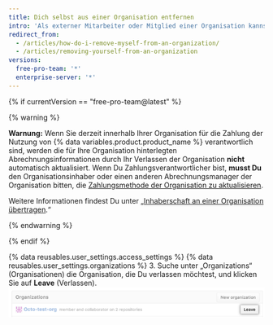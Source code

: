 ```yaml
---
title: Dich selbst aus einer Organisation entfernen
intro: 'Als externer Mitarbeiter oder Mitglied einer Organisation kannst Du die Organisation jederzeit aus eigener Initiative verlassen.'
redirect_from:
  - /articles/how-do-i-remove-myself-from-an-organization/
  - /articles/removing-yourself-from-an-organization
versions:
  free-pro-team: '*'
  enterprise-server: '*'
---
```


{% if currentVersion == "free-pro-team@latest" %}

{% warning %}

**Warnung:** Wenn Sie derzeit innerhalb Ihrer Organisation für die Zahlung der Nutzung von {% data variables.product.product_name %} verantwortlich sind, werden die für Ihre Organisation hinterlegten Abrechnungsinformationen durch Ihr Verlassen der Organisation **nicht** automatisch aktualisiert. Wenn Du Zahlungsverantwortlicher bist, **musst Du** den Organisationsinhaber oder einen anderen Abrechnungsmanager der Organisation bitten, die [Zahlungsmethode der Organisation zu aktualisieren](/articles/adding-or-editing-a-payment-method).

Weitere Informationen findest Du unter „[Inhaberschaft an einer Organisation übertragen](/articles/transferring-organization-ownership).“

{% endwarning %}

{% endif %}

{% data reusables.user_settings.access_settings %}
{% data reusables.user_settings.organizations %}
3. Suche unter „Organizations“ (Organisationen) die Organisation, die Du verlassen möchtest, und klicken Sie auf **Leave** (Verlassen). ![Schaltfläche „Leave organization“ (Organisation verlassen) mit angezeigten Rollen](/assets/images/help/organizations/context-leave-organization-with-roles-shown.png)
